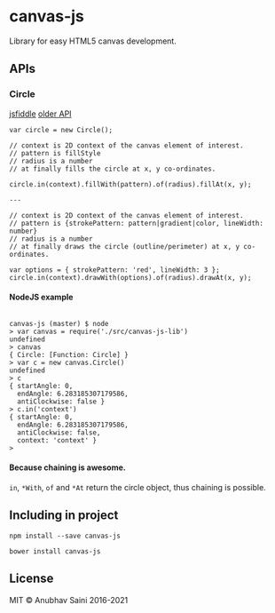 # canvas-js

Library for easy HTML5 canvas development.

## APIs

### Circle

[jsfiddle](https://jsfiddle.net/jshacker/Lu3up6j0/) [older API](https://jsfiddle.net/jshacker/m218j45r/)

```
var circle = new Circle();

// context is 2D context of the canvas element of interest.
// pattern is fillStyle
// radius is a number
// at finally fills the circle at x, y co-ordinates.

circle.in(context).fillWith(pattern).of(radius).fillAt(x, y);

---

// context is 2D context of the canvas element of interest.
// pattern is {strokePattern: pattern|gradient|color, lineWidth: number}
// radius is a number
// at finally draws the circle (outline/perimeter) at x, y co-ordinates.

var options = { strokePattern: 'red', lineWidth: 3 };
circle.in(context).drawWith(options).of(radius).drawAt(x, y);

```

#### NodeJS example

```

canvas-js (master) $ node
> var canvas = require('./src/canvas-js-lib')
undefined
> canvas
{ Circle: [Function: Circle] }
> var c = new canvas.Circle()
undefined
> c
{ startAngle: 0,
  endAngle: 6.283185307179586,
  antiClockwise: false }
> c.in('context')
{ startAngle: 0,
  endAngle: 6.283185307179586,
  antiClockwise: false,
  context: 'context' }
>

```

#### Because chaining is awesome.

`in`, `*With`, `of` and `*At` return the circle object, thus chaining is possible.

## Including in project

```
npm install --save canvas-js

bower install canvas-js

```

## License

MIT &copy; Anubhav Saini 2016-2021
